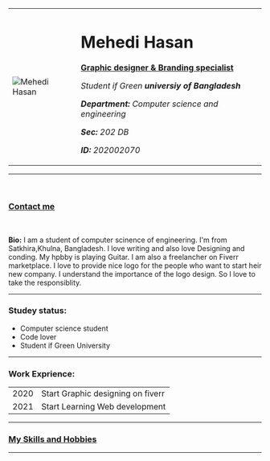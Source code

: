 <!DOCTYPE html>
<html lang="en" dir="ltr">

<head>
  <meta charset="utf-8">
  <title> SK Mehedi Hasan </title>
</head>

<body>
<table cellspacing="20">
  <tr>
    <td>
      <img src="D:\MY Photo\Mehedi Hasan.jpg" alt="Mehedi Hasan"></td>
    <td><h1>Mehedi Hasan</h1>
    <a href="https://www.fiverr.com/mehedishopnil?up_rollout=true"> <strong>Graphic designer & Branding specialist</strong></a>
    <p>
      <em> Student if Green <strong>universiy of Bangladesh</strong></em>
    </p>
    <p>
      <em> <strong>Department:</strong> Computer science and engineering</em>
    </p>
    <p>
      <em> <strong>Sec:</strong> 202 DB</em>
    </p>
    <p>
      <em> <strong>ID:</strong> 202002070</em>
    </p>
  </td>

  </tr>
</table>

  <hr>


  <br>
    <a href="my contact.html"><h3>Contact me</h3></a>
  <br>
  <p>
     <strong>Bio:</strong> I am a student of computer scinence of engineering. I'm from Satkhira,Khulna, Bangladesh.
    I love writing and also love Designing and conding. My hpbby is playing Guitar.
  I am also a freelancher on Fiverr marketplace. I love to provide nice logo for the people who want to start heir new company.
  I understand the importance of the logo design. So I love to take the responsiblity.
  </p>
  <hr>

  <h3>Studey status:</h3>
  <ul>
    <li>Computer science student</li>
    <li>Code lover</li>
    <li>Student if Green University</li>
  </ul>
  <hr>

  <h3>Work Exprience:</h3>
  <table>
    <tr>
      <td>2020</td>
      <td>Start Graphic designing on fiverr</td>
    </tr>
    <tr>
      <td>2021</td>
      <td>Start Learning Web development</td>
    </tr>
  </table>
  <hr>

  <a href="my skills and hobbies.html"><h3>My Skills and Hobbies</h3></a>
  <hr>


</body>
</html>
